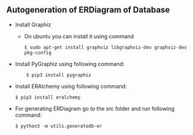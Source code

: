 ## Autogeneration of ERDiagram of Database

 - Install Graphiz
	 - On ubuntu you can install it using command
       ```shell
       $ sudo apt-get install graphviz libgraphviz-dev graphviz-dev pkg-config
       ```
  
 - Install PyGraphiz using following command:
   ```shell
       $ pip3 install pygraphiz
   ```
   
 - Install ERAlchemy using following command:
   ```shell
   $ pip3 install eralchemy
    ```
 - For generating ERDiagram go to the src folder and run  following command:
	 ```shell
	 $ python3 -m utils.generatedb-er
	 ```
